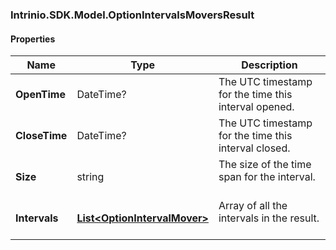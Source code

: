 [//]: # (CLASS:Intrinio.SDK.Model.OptionIntervalsMoversResult)

[//]: # (KIND:object)

### Intrinio.SDK.Model.OptionIntervalsMoversResult
#### Properties

[//]: # (START_DEFINITION)

Name | Type | Description
------------ | ------------- | -------------
**OpenTime** | DateTime? | The UTC timestamp for the time this interval opened. &nbsp;
**CloseTime** | DateTime? | The UTC timestamp for the time this interval closed. &nbsp;
**Size** | string | The size of the time span for the interval. &nbsp;
**Intervals** | [**List&lt;OptionIntervalMover&gt;**](OptionIntervalMover.md) | Array of all the intervals in the result. &nbsp;

[//]: # (END_DEFINITION)


[//]: # (CONTAINED_CLASS:Intrinio.SDK.Model.OptionIntervalMover)


